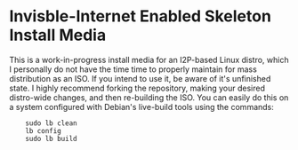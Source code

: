 Invisble-Internet Enabled Skeleton Install Media
================================================

This is a work-in-progress install media for an I2P-based Linux distro, which I
personally do not have the time time to properly maintain for mass distribution
as an ISO. If you intend to use it, be aware of it's unfinished state. I highly
recommend forking the repository, making your desired distro-wide changes, and
then re-building the ISO. You can easily do this on a system configured with
Debian's live-build tools using the commands:

		sudo lb clean
		lb config
		sudo lb build

